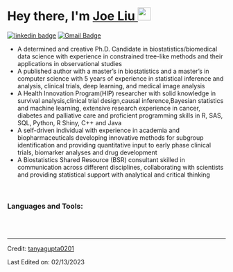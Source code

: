 <h1>Hey there, I'm <a  href="https://github.com/yzliu1995">Joe Liu </a> <img  src="https://biostat.wiscweb.wisc.edu/wp-content/uploads/sites/1008/2020/10/Joe-Liu-600x400.png" width="30px"></h1>

[![linkedin badge](https://github.com/gauravghongde/social-icons/blob/master/SVG/Color/LinkedIN.svg)](www.linkedin.com/in/yingzhouliu)
[![Gmail Badge](https://img.shields.io/badge/tanyagupta.pg@gmail.com-30302f?style=flat&logo=Gmail&logoColor=red)](mailto:yingzhou6666@gmail.com)

- A determined and creative Ph.D. Candidate in biostatistics/biomedical data science with experience in constrained tree-like methods and their applications in observational studies <br>
- A published author with a master’s in biostatistics and a master’s in computer science with 5 years of experience in statistical inference and analysis, clinical trials, deep learning, and medical image analysis
- A Health Innovation Program(HIP) researcher with solid knowledge in survival analysis,clinical trial design,causal inference,Bayesian statistics and machine learning, extensive research experience in cancer, diabetes and palliative care and proficient programming skills in R, SAS, SQL, Python, R Shiny, C++ and Java
- A self-driven individual with experience in academia and biopharmaceuticals developing innovative methods for subgroup identification and providing quantitative input to early phase clinical trials, biomarker analyses and drug development
- A Biostatistics Shared Resource (BSR) consultant skilled in communication across different disciplines, collaborating with scientists and providing statistical support with analytical and critical thinking
<br>

<h3 align="left">Languages and Tools:</h3>



<br>
<br>

---

Credit: [tanyagupta0201](https://github.com/tanyagupta0201)

Last Edited on: 02/13/2023
